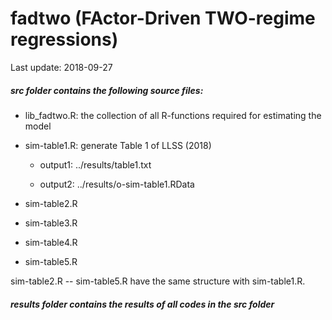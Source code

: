 # fadtwo (FActor-Driven TWO-regime regressions)

Last update: 2018-09-27

##### _src_ folder contains the following source files:
* lib_fadtwo.R: the collection of all R-functions required for estimating the model 
* sim-table1.R: generate Table 1 of LLSS (2018) 

	+ output1: ../results/table1.txt
	
	+ output2: ../results/o-sim-table1.RData

* sim-table2.R
* sim-table3.R
* sim-table4.R
* sim-table5.R

sim-table2.R -- sim-table5.R have the same structure with sim-table1.R.

##### _results_ folder contains the results of all codes in the _src_ folder
